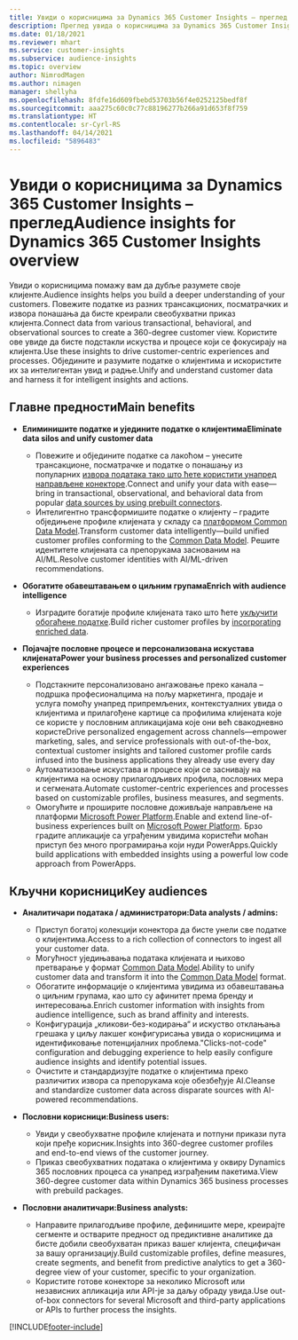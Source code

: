 ```yaml
---
title: Увиди о корисницима за Dynamics 365 Customer Insights – преглед
description: Преглед увида о корисницима за Dynamics 365 Customer Insights.
ms.date: 01/18/2021
ms.reviewer: mhart
ms.service: customer-insights
ms.subservice: audience-insights
ms.topic: overview
author: NimrodMagen
ms.author: nimagen
manager: shellyha
ms.openlocfilehash: 8fdfe16d609fbebd53703b56f4e0252125bedf8f
ms.sourcegitcommit: aaa275c60c0c77c88196277b266a91d653f8f759
ms.translationtype: HT
ms.contentlocale: sr-Cyrl-RS
ms.lasthandoff: 04/14/2021
ms.locfileid: "5896483"
---
```

# <a name="audience-insights-for-dynamics-365-customer-insights-overview"></a><span data-ttu-id="ed15f-103">Увиди о корисницима за Dynamics 365 Customer Insights – преглед</span><span class="sxs-lookup"><span data-stu-id="ed15f-103">Audience insights for Dynamics 365 Customer Insights overview</span></span>

<span data-ttu-id="ed15f-104">Увиди о корисницима помажу вам да дубље разумете своје клијенте.</span><span class="sxs-lookup"><span data-stu-id="ed15f-104">Audience insights helps you build a deeper understanding of your customers.</span></span> <span data-ttu-id="ed15f-105">Повежите податке из разних трансакционих, посматрачких и извора понашања да бисте креирали свеобухватни приказ клијента.</span><span class="sxs-lookup"><span data-stu-id="ed15f-105">Connect data from various transactional, behavioral, and observational sources to create a 360-degree customer view.</span></span> <span data-ttu-id="ed15f-106">Користите ове увиде да бисте подстакли искуства и процесе који се фокусирају на клијента.</span><span class="sxs-lookup"><span data-stu-id="ed15f-106">Use these insights to drive customer-centric experiences and processes.</span></span> <span data-ttu-id="ed15f-107">Обједините и разумите податке о клијентима и искористите их за интелигентан увид и радње.</span><span class="sxs-lookup"><span data-stu-id="ed15f-107">Unify and understand customer data and harness it for intelligent insights and actions.</span></span>

## <a name="main-benefits"></a><span data-ttu-id="ed15f-108">Главне предности</span><span class="sxs-lookup"><span data-stu-id="ed15f-108">Main benefits</span></span> 

- <span data-ttu-id="ed15f-109">**Елиминишите податке и уједините податке о клијентима**</span><span class="sxs-lookup"><span data-stu-id="ed15f-109">**Eliminate data silos and unify customer data**</span></span>

  - <span data-ttu-id="ed15f-110">Повежите и обједините податке са лакоћом – унесите трансакционе, посматрачке и податке о понашању из популарних [извора података тако што ћете користити унапред направљене конекторе](data-sources.md).</span><span class="sxs-lookup"><span data-stu-id="ed15f-110">Connect and unify your data with ease—bring in transactional, observational, and behavioral data from popular [data sources by using prebuilt connectors](data-sources.md).</span></span>
  - <span data-ttu-id="ed15f-111">Интелигентно трансформишите податке о клијенту – градите обједињене профиле клијената у складу са [платформом Common Data Model](/common-data-model/).</span><span class="sxs-lookup"><span data-stu-id="ed15f-111">Transform customer data intelligently—build unified customer profiles conforming to the [Common Data Model](/common-data-model/).</span></span> <span data-ttu-id="ed15f-112">Решите идентитете клијената са препорукама заснованим на AI/ML.</span><span class="sxs-lookup"><span data-stu-id="ed15f-112">Resolve customer identities with AI/ML-driven recommendations.</span></span>

- <span data-ttu-id="ed15f-113">**Обогатите обавештавањем о циљним групама**</span><span class="sxs-lookup"><span data-stu-id="ed15f-113">**Enrich with audience intelligence**</span></span>

  - <span data-ttu-id="ed15f-114">Изградите богатије профиле клијената тако што ћете [укључити обогаћене податке](enrichment-hub.md).</span><span class="sxs-lookup"><span data-stu-id="ed15f-114">Build richer customer profiles by [incorporating enriched data](enrichment-hub.md).</span></span>  

- <span data-ttu-id="ed15f-115">**Појачајте пословне процесе и персонализована искустава клијената**</span><span class="sxs-lookup"><span data-stu-id="ed15f-115">**Power your business processes and personalized customer experiences**</span></span>

  - <span data-ttu-id="ed15f-116">Подстакните персонализовано ангажовање преко канала – подршка професионалцима на пољу маркетинга, продаје и услуга помоћу унапред припремљених, контекстуалних увида о клијентима и прилагођене картице са профилима клијената које се користе у пословним апликацијама које они већ свакодневно користе</span><span class="sxs-lookup"><span data-stu-id="ed15f-116">Drive personalized engagement across channels—empower marketing, sales, and service professionals with out-of-the-box, contextual customer insights and tailored customer profile cards infused into the business applications they already use every day</span></span>
  - <span data-ttu-id="ed15f-117">Аутоматизовање искустава и процесе који се заснивају на клијентима на основу прилагодљивих профила, пословних мера и сегмената.</span><span class="sxs-lookup"><span data-stu-id="ed15f-117">Automate customer-centric experiences and processes based on customizable profiles, business measures, and segments.</span></span>
  - <span data-ttu-id="ed15f-118">Омогућите и проширите пословне доживљаје направљене на платформи [Microsoft Power Platform](https://powerplatform.microsoft.com/).</span><span class="sxs-lookup"><span data-stu-id="ed15f-118">Enable and extend line-of-business experiences built on [Microsoft Power Platform](https://powerplatform.microsoft.com/).</span></span> <span data-ttu-id="ed15f-119">Брзо градите апликације са уграђеним увидима користећи моћан приступ без много програмирања који нуди PowerApps.</span><span class="sxs-lookup"><span data-stu-id="ed15f-119">Quickly build applications with embedded insights using a powerful low code approach from PowerApps.</span></span>  

## <a name="key-audiences"></a><span data-ttu-id="ed15f-120">Кључни корисници</span><span class="sxs-lookup"><span data-stu-id="ed15f-120">Key audiences</span></span>

- <span data-ttu-id="ed15f-121">**Аналитичари података / администратори:**</span><span class="sxs-lookup"><span data-stu-id="ed15f-121">**Data analysts / admins:**</span></span>

  - <span data-ttu-id="ed15f-122">Приступ богатој колекцији конектора да бисте унели све податке о клијентима.</span><span class="sxs-lookup"><span data-stu-id="ed15f-122">Access to a rich collection of connectors to ingest all your customer data.</span></span>
  - <span data-ttu-id="ed15f-123">Могућност уједињавања података клијената и њихово претварање у формат [Common Data Model](/common-data-model/).</span><span class="sxs-lookup"><span data-stu-id="ed15f-123">Ability to unify customer data and transform it into the [Common Data Model](/common-data-model/) format.</span></span>
  - <span data-ttu-id="ed15f-124">Обогатите информације о клијентима увидима из обавештавања о циљним групама, као што су афинитет према бренду и интересовања.</span><span class="sxs-lookup"><span data-stu-id="ed15f-124">Enrich customer information with insights from audience intelligence, such as brand affinity and interests.</span></span>
  - <span data-ttu-id="ed15f-125">Конфигурација „кликови-без-кодирања“ и искуство отклањања грешака у циљу лакшег конфигурисања увида о корисницима и идентификовање потенцијалних проблема.</span><span class="sxs-lookup"><span data-stu-id="ed15f-125">"Clicks-not-code" configuration and debugging experience to help easily configure audience insights and identify potential issues.</span></span>
  - <span data-ttu-id="ed15f-126">Очистите и стандардизујте податке о клијентима преко различитих извора са препорукама које обезбеђује AI.</span><span class="sxs-lookup"><span data-stu-id="ed15f-126">Cleanse and standardize customer data across disparate sources with AI-powered recommendations.</span></span>  

- <span data-ttu-id="ed15f-127">**Пословни корисници:**</span><span class="sxs-lookup"><span data-stu-id="ed15f-127">**Business users:**</span></span>

  - <span data-ttu-id="ed15f-128">Увиди у свеобухватне профиле клијената и потпуни прикази пута који пређе корисник.</span><span class="sxs-lookup"><span data-stu-id="ed15f-128">Insights into 360-degree customer profiles and end-to-end views of the customer journey.</span></span>
  - <span data-ttu-id="ed15f-129">Приказ свеобухватних података о клијентима у оквиру Dynamics 365 пословних процеса са унапред изграђеним пакетима.</span><span class="sxs-lookup"><span data-stu-id="ed15f-129">View 360-degree customer data within Dynamics 365 business processes with prebuild packages.</span></span>

- <span data-ttu-id="ed15f-130">**Пословни аналитичари:**</span><span class="sxs-lookup"><span data-stu-id="ed15f-130">**Business analysts:**</span></span>

  - <span data-ttu-id="ed15f-131">Направите прилагодљиве профиле, дефинишите мере, креирајте сегменте и остварите предност од предиктивне аналитике да бисте добили свеобухватан приказ вашег клијента, специфичан за вашу организацију.</span><span class="sxs-lookup"><span data-stu-id="ed15f-131">Build customizable profiles, define measures, create segments, and benefit from predictive analytics to get a 360-degree view of your customer, specific to your organization.</span></span>  
  - <span data-ttu-id="ed15f-132">Користите готове конекторе за неколико Microsoft или независних апликација или API-је за даљу обраду увида.</span><span class="sxs-lookup"><span data-stu-id="ed15f-132">Use out-of-box connectors for several Microsoft and third-party applications or APIs to further process the insights.</span></span>


[!INCLUDE[footer-include](../includes/footer-banner.md)]